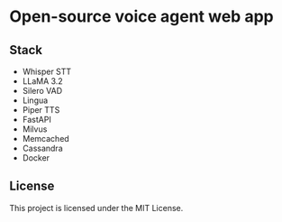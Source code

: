 # Open-source voice agent web app 

## Stack
- Whisper STT
- LLaMA 3.2
- Silero VAD
- Lingua
- Piper TTS
- FastAPI
- Milvus
- Memcached
- Cassandra
- Docker

## License
This project is licensed under the MIT License.

